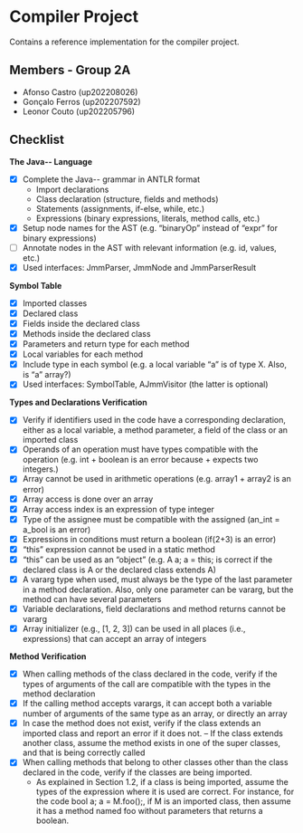 # Compiler Project

Contains a reference implementation for the compiler project.

## Members - Group 2A
- Afonso Castro (up202208026)
- Gonçalo Ferros (up202207592)
- Leonor Couto (up202205796)

## Checklist
**The Java-- Language**
- [x] Complete the Java-- grammar in ANTLR format  
    - Import declarations
    - Class declaration (structure, fields and methods)
    - Statements (assignments, if-else, while, etc.)
    - Expressions (binary expressions, literals, method calls, etc.)
- [X] Setup node names for the AST (e.g. “binaryOp” instead of “expr” for binary expressions)
- [ ] Annotate nodes in the AST with relevant information (e.g. id, values, etc.)
- [x] Used interfaces: JmmParser, JmmNode and JmmParserResult

**Symbol Table**
- [X] Imported classes
- [X] Declared class
- [X] Fields inside the declared class
- [X] Methods inside the declared class
- [X] Parameters and return type for each method
- [X] Local variables for each method
- [X] Include type in each symbol (e.g. a local variable “a” is of type X. Also, is “a” array?)
- [X] Used interfaces: SymbolTable, AJmmVisitor (the latter is optional)

**Types and Declarations Verification**
- [X] Verify if identifiers used in the code have a corresponding declaration, either as a local variable,
a method parameter, a field of the class or an imported class
- [X] Operands of an operation must have types compatible with the operation (e.g. int + boolean
is an error because + expects two integers.)
- [X] Array cannot be used in arithmetic operations (e.g. array1 + array2 is an error)
- [X] Array access is done over an array
- [X] Array access index is an expression of type integer
- [X] Type of the assignee must be compatible with the assigned (an_int = a_bool is an error)
- [X] Expressions in conditions must return a boolean (if(2+3) is an error)
- [X] “this” expression cannot be used in a static method
- [X] “this” can be used as an “object” (e.g. A a; a = this; is correct if the declared class is A or
the declared class extends A)
- [X] A vararg type when used, must always be the type of the last parameter in a method declaration. Also, only one parameter can be vararg, but the method can have several parameters
- [X] Variable declarations, field declarations and method returns cannot be vararg
- [X] Array initializer (e.g., [1, 2, 3]) can be used in all places (i.e., expressions) that can accept
an array of integers

**Method Verification**
- [X] When calling methods of the class declared in the code, verify if the types of arguments of the
call are compatible with the types in the method declaration
- [X] If the calling method accepts varargs, it can accept both a variable number of arguments of
the same type as an array, or directly an array
- [X] In case the method does not exist, verify if the class extends an imported class and report an
error if it does not.
– If the class extends another class, assume the method exists in one of the super classes,
and that is being correctly called
- [X] When calling methods that belong to other classes other than the class declared in the code,
verify if the classes are being imported.
  - As explained in Section 1.2, if a class is being imported, assume the types of the expression
  where it is used are correct. For instance, for the code bool a; a = M.foo();, if M is an
  imported class, then assume it has a method named foo without parameters that returns
  a boolean.
